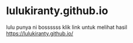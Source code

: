 # lulukiranty.github.io
lulu punya ni bossssss
klik link untuk melihat hasil
https://lulukiranty.github.io/
